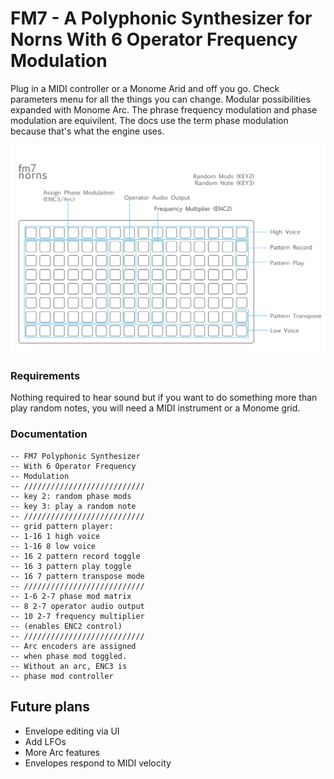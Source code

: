 # FM7 - A Polyphonic Synthesizer for Norns With 6 Operator Frequency Modulation

Plug in a MIDI controller or a Monome Arid and off you go. Check parameters menu for all the things you can change. Modular possibilities expanded with Monome Arc. The phrase frequency modulation and phase modulation are equivilent. The docs use the term phase modulation because that's what the engine uses.

![docs](docs/grid-UI.png)

### Requirements

Nothing required to hear sound but if you want to do something more than play random notes, you will need a MIDI instrument or a Monome grid.

### Documentation
```
-- FM7 Polyphonic Synthesizer
-- With 6 Operator Frequency 
-- Modulation
-- ///////////////////////////
-- key 2: random phase mods
-- key 3: play a random note
-- ///////////////////////////
-- grid pattern player:
-- 1-16 1 high voice
-- 1-16 8 low voice
-- 16 2 pattern record toggle
-- 16 3 pattern play toggle
-- 16 7 pattern transpose mode
-- ///////////////////////////
-- 1-6 2-7 phase mod matrix
-- 8 2-7 operator audio output
-- 10 2-7 frequency multiplier
-- (enables ENC2 control)
-- ///////////////////////////
-- Arc encoders are assigned 
-- when phase mod toggled.
-- Without an arc, ENC3 is 
-- phase mod controller

```

## Future plans

* Envelope editing via UI
* Add LFOs
* More Arc features
* Envelopes respond to MIDI velocity
